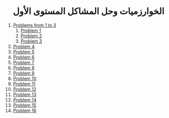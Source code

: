 <div dir="rtl">

# الخوارزميات وحل المشاكل المستوى الأول

</div>

1. [Problems from 1 to 3](src/_1_problems_from_1_to_3)
    1. [Problem 1](src/_1_problems_from_1_to_3/_1_1_problem_1)
    2. [Problem 2](src/_1_problems_from_1_to_3/_1_2_problem_2)
    3. [Problem 3](src/_1_problems_from_1_to_3/_1_3_problem_3)
2. [Problem 4](src/_2_problem_4)
3. [Problem 5](src/_3_problem_5)
4. [Problem 6](src/_4_problem_6)
5. [Problem 7](src/_5_problem_7)
6. [Problem 8](src/_6_problem_8)
7. [Problem 9](src/_7_problem_9)
8. [Problem 10](src/_8_problem_10)
9. [Problem 11](src/_9_problem_11)
10. [Problem 12](src/_10_problem_12)
11. [Problem 13](src/_11_problem_13)
12. [Problem 14](src/_12_problem_14)
13. [Problem 15](src/_13_problem_15)
14. [Problem 16](src/_14_problem_16)